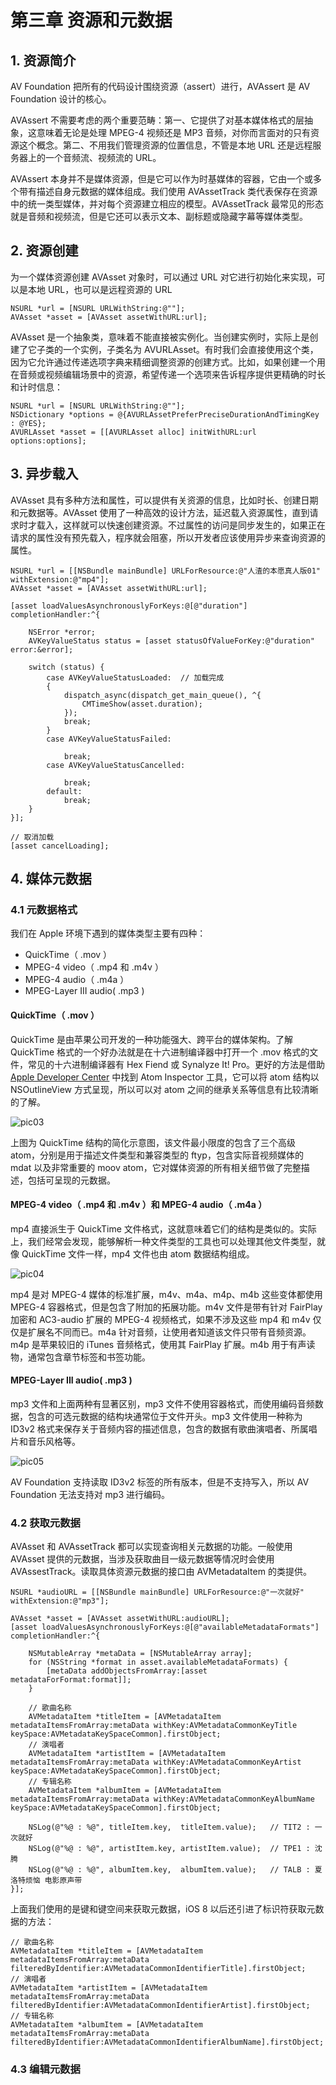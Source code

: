 # 第三章 资源和元数据

## 1. 资源简介

AV Foundation 把所有的代码设计围绕资源（assert）进行，AVAssert 是 AV Foundation 设计的核心。

AVAssert 不需要考虑的两个重要范畴：第一、它提供了对基本媒体格式的层抽象，这意味着无论是处理 MPEG-4 视频还是 MP3 音频，对你而言面对的只有资源这个概念。第二、不用我们管理资源的位置信息，不管是本地 URL 还是远程服务器上的一个音频流、视频流的 URL。

AVAssert 本身并不是媒体资源，但是它可以作为时基媒体的容器，它由一个或多个带有描述自身元数据的媒体组成。我们使用 AVAssetTrack 类代表保存在资源中的统一类型媒体，并对每个资源建立相应的模型。AVAssetTrack 最常见的形态就是音频和视频流，但是它还可以表示文本、副标题或隐藏字幕等媒体类型。

## 2. 资源创建

为一个媒体资源创建 AVAsset 对象时，可以通过 URL 对它进行初始化来实现，可以是本地 URL，也可以是远程资源的 URL

```objc
NSURL *url = [NSURL URLWithString:@""];
AVAsset *asset = [AVAsset assetWithURL:url];
```

AVAsset 是一个抽象类，意味着不能直接被实例化。当创建实例时，实际上是创建了它子类的一个实例，子类名为 AVURLAsset。有时我们会直接使用这个类，因为它允许通过传递选项字典来精细调整资源的创建方式。比如，如果创建一个用在音频或视频编辑场景中的资源，希望传递一个选项来告诉程序提供更精确的时长和计时信息：

```objc
NSURL *url = [NSURL URLWithString:@""];
NSDictionary *options = @{AVURLAssetPreferPreciseDurationAndTimingKey : @YES};
AVURLAsset *asset = [[AVURLAsset alloc] initWithURL:url options:options];
```

## 3. 异步载入

AVAsset 具有多种方法和属性，可以提供有关资源的信息，比如时长、创建日期和元数据等。AVAsset 使用了一种高效的设计方法，延迟载入资源属性，直到请求时才载入，这样就可以快速创建资源。不过属性的访问是同步发生的，如果正在请求的属性没有预先载入，程序就会阻塞，所以开发者应该使用异步来查询资源的属性。
    
```objc
NSURL *url = [[NSBundle mainBundle] URLForResource:@"人渣的本愿真人版01" withExtension:@"mp4"];
AVAsset *asset = [AVAsset assetWithURL:url];
    
[asset loadValuesAsynchronouslyForKeys:@[@"duration"] completionHandler:^{
        
    NSError *error;
    AVKeyValueStatus status = [asset statusOfValueForKey:@"duration" error:&error];
        
    switch (status) {
        case AVKeyValueStatusLoaded:  // 加载完成
        {
            dispatch_async(dispatch_get_main_queue(), ^{
                CMTimeShow(asset.duration);
            });
            break;
        }
        case AVKeyValueStatusFailed:
                
            break;
        case AVKeyValueStatusCancelled:
                
            break;
        default:
            break;
    }
}];
```

```objc
// 取消加载
[asset cancelLoading];
```

## 4. 媒体元数据

### 4.1 元数据格式

我们在 Apple 环境下遇到的媒体类型主要有四种：

- QuickTime（ .mov ）
- MPEG-4 video（ .mp4 和 .m4v ）
- MPEG-4 audio（ .m4a ）
- MPEG-Layer III audio( .mp3 )

#### QuickTime（ .mov ）

QuickTime 是由苹果公司开发的一种功能强大、跨平台的媒体架构。了解 QuickTime 格式的一个好办法就是在十六进制编译器中打开一个 .mov 格式的文件，常见的十六进制编译器有 Hex Fiend 或 Synalyze It! Pro。更好的方法是借助 [Apple Developer Center](https://developer.apple.com/download/more/) 中找到 Atom Inspector 工具，它可以将 atom 结构以 NSOutlineView 方式呈现，所以可以对 atom 之间的继承关系等信息有比较清晰的了解。

![pic03](https://github.com/Mayan29/ReadingNotes/blob/master/04.《AV%20Foundation%20开发秘籍》读书笔记/DATA/pic03.png)

上图为 QuickTime 结构的简化示意图，该文件最小限度的包含了三个高级 atom，分别是用于描述文件类型和兼容类型的 ftyp，包含实际音视频媒体的 mdat 以及非常重要的 moov atom，它对媒体资源的所有相关细节做了完整描述，包括可呈现的元数据。

#### MPEG-4 video（ .mp4 和 .m4v ）和 MPEG-4 audio（ .m4a ）

mp4 直接派生于 QuickTime 文件格式，这就意味着它们的结构是类似的。实际上，我们经常会发现，能够解析一种文件类型的工具也可以处理其他文件类型，就像 QuickTime 文件一样，mp4 文件也由 atom 数据结构组成。

![pic04](https://github.com/Mayan29/ReadingNotes/blob/master/04.《AV%20Foundation%20开发秘籍》读书笔记/DATA/pic04.png)

mp4 是对 MPEG-4 媒体的标准扩展，m4v、m4a、m4p、m4b 这些变体都使用 MPEG-4 容器格式，但是包含了附加的拓展功能。m4v 文件是带有针对 FairPlay 加密和 AC3-audio 扩展的 MPEG-4 视频格式，如果不涉及这些 mp4 和 m4v 仅仅是扩展名不同而已。m4a 针对音频，让使用者知道该文件只带有音频资源。m4p 是苹果较旧的 iTunes 音频格式，使用其 FairPlay 扩展。m4b 用于有声读物，通常包含章节标签和书签功能。

#### MPEG-Layer III audio( .mp3 )

mp3 文件和上面两种有显著区别，mp3 文件不使用容器格式，而使用编码音频数据，包含的可选元数据的结构块通常位于文件开头。mp3 文件使用一种称为 ID3v2 格式来保存关于音频内容的描述信息，包含的数据有歌曲演唱者、所属唱片和音乐风格等。

![pic05](https://github.com/Mayan29/ReadingNotes/blob/master/04.《AV%20Foundation%20开发秘籍》读书笔记/DATA/pic05.png)

AV Foundation 支持读取 ID3v2 标签的所有版本，但是不支持写入，所以 AV Foundation 无法支持对 mp3 进行编码。

### 4.2 获取元数据

AVAsset 和 AVAssetTrack 都可以实现查询相关元数据的功能。一般使用 AVAsset 提供的元数据，当涉及获取曲目一级元数据等情况时会使用 AVAssestTrack。读取具体资源元数据的接口由 AVMetadataItem 的类提供。

```objc
NSURL *audioURL = [[NSBundle mainBundle] URLForResource:@"一次就好" withExtension:@"mp3"];
    
AVAsset *asset = [AVAsset assetWithURL:audioURL];
[asset loadValuesAsynchronouslyForKeys:@[@"availableMetadataFormats"] completionHandler:^{
        
    NSMutableArray *metaData = [NSMutableArray array];
    for (NSString *format in asset.availableMetadataFormats) {
        [metaData addObjectsFromArray:[asset metadataForFormat:format]];
    }
        
    // 歌曲名称
    AVMetadataItem *titleItem = [AVMetadataItem metadataItemsFromArray:metaData withKey:AVMetadataCommonKeyTitle keySpace:AVMetadataKeySpaceCommon].firstObject;
    // 演唱者
    AVMetadataItem *artistItem = [AVMetadataItem metadataItemsFromArray:metaData withKey:AVMetadataCommonKeyArtist keySpace:AVMetadataKeySpaceCommon].firstObject;
    // 专辑名称
    AVMetadataItem *albumItem = [AVMetadataItem metadataItemsFromArray:metaData withKey:AVMetadataCommonKeyAlbumName keySpace:AVMetadataKeySpaceCommon].firstObject;
        
    NSLog(@"%@ : %@", titleItem.key,  titleItem.value);   // TIT2 : 一次就好
    NSLog(@"%@ : %@", artistItem.key, artistItem.value);  // TPE1 : 沈腾
    NSLog(@"%@ : %@", albumItem.key,  albumItem.value);   // TALB : 夏洛特烦恼 电影原声带
}];
```    

上面我们使用的是键和键空间来获取元数据，iOS 8 以后还引进了标识符获取元数据的方法：

```objc
// 歌曲名称
AVMetadataItem *titleItem = [AVMetadataItem metadataItemsFromArray:metaData filteredByIdentifier:AVMetadataCommonIdentifierTitle].firstObject;
// 演唱者
AVMetadataItem *artistItem = [AVMetadataItem metadataItemsFromArray:metaData filteredByIdentifier:AVMetadataCommonIdentifierArtist].firstObject;
// 专辑名称
AVMetadataItem *albumItem = [AVMetadataItem metadataItemsFromArray:metaData filteredByIdentifier:AVMetadataCommonIdentifierAlbumName].firstObject;
```        

### 4.3 编辑元数据

